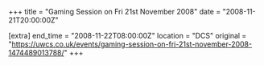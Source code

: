 +++
title = "Gaming Session on Fri 21st November 2008"
date = "2008-11-21T20:00:00Z"

[extra]
end_time = "2008-11-22T08:00:00Z"
location = "DCS"
original = "https://uwcs.co.uk/events/gaming-session-on-fri-21st-november-2008-1474489013788/"
+++



